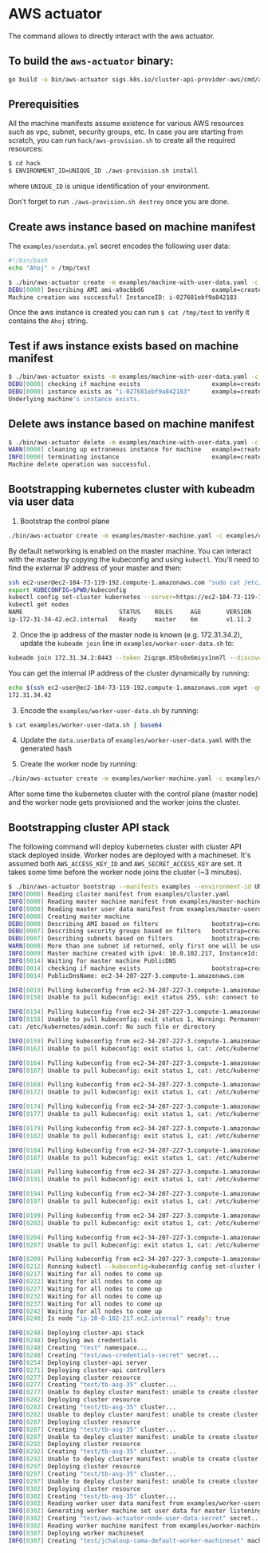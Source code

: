# AWS actuator

The command allows to directly interact with the aws actuator.

## To build the `aws-actuator` binary:

```sh
go build -o bin/aws-actuator sigs.k8s.io/cluster-api-provider-aws/cmd/aws-actuator
```

## Prerequisities

All the machine manifests assume existence for various AWS resources such as vpc, subnet,
security groups, etc. In case you are starting from scratch, you can run `hack/aws-provision.sh` to
create all the required resources:

```sh
$ cd hack
$ ENVIRONMENT_ID=UNIQUE_ID ./aws-provision.sh install
```

where `UNIQUE_ID` is unique identification of your environment.

Don't forget to run `./aws-provision.sh destroy` once you are done.

## Create aws instance based on machine manifest

The `examples/userdata.yml` secret encodes the following user data:
```sh
#!/bin/bash
echo "Ahoj" > /tmp/test
```

```sh
$ ./bin/aws-actuator create -m examples/machine-with-user-data.yaml -c examples/cluster.yaml -u examples/userdata.yml --environment-id UNIQUE_ID
DEBU[0000] Describing AMI ami-a9acbbd6                   example=create-machine machine=test/aws-actuator-testing-machine
Machine creation was successful! InstanceID: i-027681ebf9a842183
```

Once the aws instance is created you can run `$ cat /tmp/test` to verify it contains the `Ahoj` string.

## Test if aws instance exists based on machine manifest

```sh
$ ./bin/aws-actuator exists -m examples/machine-with-user-data.yaml -c examples/cluster.yaml --environment-id UNIQUE_ID
DEBU[0000] checking if machine exists                    example=create-machine machine=test/aws-actuator-testing-machine
DEBU[0000] instance exists as "i-027681ebf9a842183"      example=create-machine machine=test/aws-actuator-testing-machine
Underlying machine's instance exists.
```

## Delete aws instance based on machine manifest

```sh
$ ./bin/aws-actuator delete -m examples/machine-with-user-data.yaml -c examples/cluster.yaml --environment-id UNIQUE_ID
WARN[0000] cleaning up extraneous instance for machine   example=create-machine instanceID=i-027681ebf9a842183 launchTime="2018-08-18 15:50:54 +0000 UTC" machine=test/aws-actuator-testing-machine state=running
INFO[0000] terminating instance                          example=create-machine instanceID=i-027681ebf9a842183 machine=test/aws-actuator-testing-machine
Machine delete operation was successful.
```

## Bootstrapping kubernetes cluster with kubeadm via user data

1. Bootstrap the control plane

```sh
./bin/aws-actuator create -m examples/master-machine.yaml -c examples/cluster.yaml -u examples/master-userdata.yaml --environment-id UNIQUE_ID
```

By default networking is enabled on the master machine. You can
interact with the master by copying the kubeconfig and using
`kubectl`. You'll need to find the external IP address of your master
and then:

```sh
ssh ec2-user@ec2-184-73-119-192.compute-1.amazonaws.com "sudo cat /etc/kubernetes/admin.conf" > kubeconfig
export KUBECONFIG=$PWD/kubeconfig
kubectl config set-cluster kubernetes --server=https://ec2-184-73-119-192.compute-1.amazonaws.com:8443
kubectl get nodes
NAME                           STATUS    ROLES     AGE       VERSION
ip-172-31-34-42.ec2.internal   Ready     master    6m        v1.11.2
```

2. Once the ip address of the master node is known (e.g. 172.31.34.2), update the `kubeadm join` line in `examples/worker-user-data.sh` to:
```sh
kubeadm join 172.31.34.2:8443 --token 2iqzqm.85bs0x6miyx1nm7l --discovery-token-unsafe-skip-ca-verification
```

You can get the internal IP address of the cluster dynamically by
running:

```sh
echo $(ssh ec2-user@ec2-184-73-119-192.compute-1.amazonaws.com wget -qO - http://169.254.169.254/latest/meta-data/local-ipv4)
172.31.34.42
```

3. Encode the `examples/worker-user-data.sh` by running:

```sh
$ cat examples/worker-user-data.sh | base64
```

4. Update the `data.userData` of `examples/worker-user-data.yaml` with the generated hash

5. Create the worker node by running:

```sh
./bin/aws-actuator create -m examples/worker-machine.yaml -c examples/cluster.yaml -u examples/worker-userdata.yaml --environment-id UNIQUE_ID
```

After some time the kubernetes cluster with the control plane (master node) and the worker node gets provisioned
and the worker joins the cluster.

## Bootstrapping cluster API stack

The following command will deploy kubernetes cluster with cluster API stack
deployed inside. Worker nodes are deployed with a machineset.
It's assumed both `AWS_ACCESS_KEY_ID` and `AWS_SECRET_ACCESS_KEY` are set.
It takes some time before the worker node joins the cluster (~3 minutes).

```sh
$ ./bin/aws-actuator bootstrap --manifests examples --environment-id UNIQUE_ID
INFO[0000] Reading cluster manifest from examples/cluster.yaml
INFO[0000] Reading master machine manifest from examples/master-machine.yaml
INFO[0000] Reading master user data manifest from examples/master-userdata.yaml
INFO[0000] Creating master machine                      
DEBU[0000] Describing AMI based on filters               bootstrap=create-master-machine machine=test/jchaloup-cama-aws-actuator-testing-machine-master
DEBU[0007] Describing security groups based on filters   bootstrap=create-master-machine machine=test/jchaloup-cama-aws-actuator-testing-machine-master
DEBU[0007] Describing subnets based on filters           bootstrap=create-master-machine machine=test/jchaloup-cama-aws-actuator-testing-machine-master
WARN[0008] More than one subnet id returned, only first one will be used  bootstrap=create-master-machine machine=test/jchaloup-cama-aws-actuator-testing-machine-master
INFO[0009] Master machine created with ipv4: 10.0.102.217, InstanceId: i-0eea29823ae5d50e8
INFO[0014] Waiting for master machine PublicDNS         
DEBU[0014] checking if machine exists                    bootstrap=create-master-machine machine=test/jchaloup-cama-aws-actuator-testing-machine-master
INFO[0014] PublicDnsName: ec2-34-207-227-3.compute-1.amazonaws.com

INFO[0019] Pulling kubeconfig from ec2-34-207-227-3.compute-1.amazonaws.com:8443
INFO[0150] Unable to pull kubeconfig: exit status 255, ssh: connect to host ec2-34-207-227-3.compute-1.amazonaws.com port 22: Connection timed out

INFO[0154] Pulling kubeconfig from ec2-34-207-227-3.compute-1.amazonaws.com:8443
INFO[0158] Unable to pull kubeconfig: exit status 1, Warning: Permanently added 'ec2-34-207-227-3.compute-1.amazonaws.com,34.207.227.3' (ECDSA) to the list of known hosts.
cat: /etc/kubernetes/admin.conf: No such file or directory

INFO[0159] Pulling kubeconfig from ec2-34-207-227-3.compute-1.amazonaws.com:8443
INFO[0162] Unable to pull kubeconfig: exit status 1, cat: /etc/kubernetes/admin.conf: No such file or directory

INFO[0164] Pulling kubeconfig from ec2-34-207-227-3.compute-1.amazonaws.com:8443
INFO[0167] Unable to pull kubeconfig: exit status 1, cat: /etc/kubernetes/admin.conf: No such file or directory

INFO[0169] Pulling kubeconfig from ec2-34-207-227-3.compute-1.amazonaws.com:8443
INFO[0172] Unable to pull kubeconfig: exit status 1, cat: /etc/kubernetes/admin.conf: No such file or directory

INFO[0174] Pulling kubeconfig from ec2-34-207-227-3.compute-1.amazonaws.com:8443
INFO[0177] Unable to pull kubeconfig: exit status 1, cat: /etc/kubernetes/admin.conf: No such file or directory

INFO[0179] Pulling kubeconfig from ec2-34-207-227-3.compute-1.amazonaws.com:8443
INFO[0182] Unable to pull kubeconfig: exit status 1, cat: /etc/kubernetes/admin.conf: No such file or directory

INFO[0184] Pulling kubeconfig from ec2-34-207-227-3.compute-1.amazonaws.com:8443
INFO[0187] Unable to pull kubeconfig: exit status 1, cat: /etc/kubernetes/admin.conf: No such file or directory

INFO[0189] Pulling kubeconfig from ec2-34-207-227-3.compute-1.amazonaws.com:8443
INFO[0191] Unable to pull kubeconfig: exit status 1, cat: /etc/kubernetes/admin.conf: No such file or directory

INFO[0194] Pulling kubeconfig from ec2-34-207-227-3.compute-1.amazonaws.com:8443
INFO[0197] Unable to pull kubeconfig: exit status 1, cat: /etc/kubernetes/admin.conf: No such file or directory

INFO[0199] Pulling kubeconfig from ec2-34-207-227-3.compute-1.amazonaws.com:8443
INFO[0202] Unable to pull kubeconfig: exit status 1, cat: /etc/kubernetes/admin.conf: No such file or directory

INFO[0204] Pulling kubeconfig from ec2-34-207-227-3.compute-1.amazonaws.com:8443
INFO[0207] Unable to pull kubeconfig: exit status 1, cat: /etc/kubernetes/admin.conf: No such file or directory

INFO[0209] Pulling kubeconfig from ec2-34-207-227-3.compute-1.amazonaws.com:8443
INFO[0212] Running kubectl --kubeconfig=kubeconfig config set-cluster kubernetes --server=https://ec2-34-207-227-3.compute-1.amazonaws.com:8443
INFO[0217] Waiting for all nodes to come up             
INFO[0222] Waiting for all nodes to come up             
INFO[0227] Waiting for all nodes to come up             
INFO[0232] Waiting for all nodes to come up             
INFO[0237] Waiting for all nodes to come up             
INFO[0242] Waiting for all nodes to come up             
INFO[0248] Is node "ip-10-0-102-217.ec2.internal" ready?: true

INFO[0248] Deploying cluster-api stack                  
INFO[0248] Deploying aws credentials                    
INFO[0248] Creating "test" namespace...                 
INFO[0248] Creating "test/aws-credentials-secret" secret...
INFO[0254] Deploying cluster-api server                 
INFO[0271] Deploying cluster-api controllers            
INFO[0277] Deploying cluster resource                   
INFO[0277] Creating "test/tb-asg-35" cluster...         
INFO[0277] Unable to deploy cluster manifest: unable to create cluster: an error on the server ("service unavailable") has prevented the request from succeeding (post clusters.cluster.k8s.io)
INFO[0282] Deploying cluster resource                   
INFO[0282] Creating "test/tb-asg-35" cluster...         
INFO[0282] Unable to deploy cluster manifest: unable to create cluster: an error on the server ("service unavailable") has prevented the request from succeeding (post clusters.cluster.k8s.io)
INFO[0287] Deploying cluster resource                   
INFO[0287] Creating "test/tb-asg-35" cluster...         
INFO[0287] Unable to deploy cluster manifest: unable to create cluster: an error on the server ("service unavailable") has prevented the request from succeeding (post clusters.cluster.k8s.io)
INFO[0292] Deploying cluster resource                   
INFO[0292] Creating "test/tb-asg-35" cluster...         
INFO[0292] Unable to deploy cluster manifest: unable to create cluster: an error on the server ("service unavailable") has prevented the request from succeeding (post clusters.cluster.k8s.io)
INFO[0297] Deploying cluster resource                   
INFO[0297] Creating "test/tb-asg-35" cluster...         
INFO[0297] Unable to deploy cluster manifest: unable to create cluster: an error on the server ("service unavailable") has prevented the request from succeeding (post clusters.cluster.k8s.io)
INFO[0302] Deploying cluster resource                   
INFO[0302] Creating "test/tb-asg-35" cluster...         
INFO[0302] Reading worker user data manifest from examples/worker-userdata.yaml
INFO[0302] Generating worker machine set user data for master listening at 10.0.102.217
INFO[0302] Creating "test/aws-actuator-node-user-data-secret" secret...
INFO[0302] Reading worker machine manifest from examples/worker-machineset.yaml
INFO[0307] Deploying worker machineset                  
INFO[0307] Creating "test/jchaloup-cama-default-worker-machineset" machineset...
```
